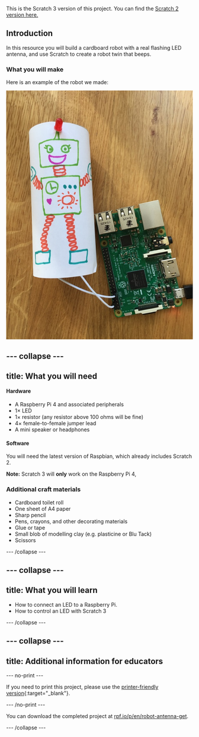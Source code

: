 This is the Scratch 3 version of this project. You can find the [Scratch 2 version here.](https://projects.raspberrypi.org/en/projects/robot-antenna-scratch2)

## Introduction
In this resource you will build a cardboard robot with a real flashing LED antenna, and use Scratch to create a robot twin that beeps.

### What you will make
Here is an example of the robot we made:

![Finished robot](images/finished-robot.jpg)

--- collapse ---
---
title: What you will need
---

#### Hardware

* A Raspberry Pi 4 and associated peripherals
* 1× LED
* 1× resistor (any resistor above 100 ohms will be fine)
* 4× female-to-female jumper lead
* A mini speaker or headphones

#### Software

You will need the latest version of Raspbian, which already includes Scratch 2.

**Note:** Scratch 3 will **only** work on the Raspberry Pi 4,

### Additional craft materials

+ Cardboard toilet roll
+ One sheet of A4 paper
+ Sharp pencil
+ Pens, crayons, and other decorating materials
+ Glue or tape
+ Small blob of modelling clay (e.g. plasticine or Blu Tack)
+ Scissors

--- /collapse ---

--- collapse ---
---
title: What you will learn
---

- How to connect an LED to a Raspberry Pi.
- How to control an LED with Scratch 3

--- /collapse ---

--- collapse ---
---
title: Additional information for educators
---

--- no-print ---

If you need to print this project, please use the [printer-friendly version](https://projects.raspberrypi.org/en/projects/robot-antenna/print){:target="_blank"}.

--- /no-print ---

You can download the completed project at [rpf.io/p/en/robot-antenna-get](https://rpf.io/p/en/robot-antenna-get).

--- /collapse ---
